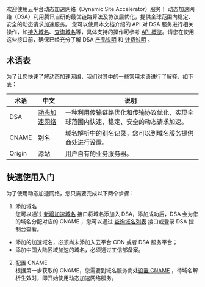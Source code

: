 欢迎使用云平台动态加速网络（Dynamic Site Accelerator）服务！
动态加速网络（DSA）利用腾讯自研的最优链路算法及协议层优化，提供全球范围内稳定、安全的动态请求加速服务。
您可以使用本文档介绍的 API 对 DSA 服务进行相关操作，如[接入域名](http://tcecqpoc.fsphere.cn/document/product/570/13941)、[查询域名](http://tcecqpoc.fsphere.cn/document/product/570/13940)等，具体支持的操作可参考 [API 概览](/document/product/570/13924)。请您在使用这些接口前，确保已经充分了解 DSA [产品说明](http://tcecqpoc.fsphere.cn/document/product/570/8645 "点击查看产品说明") 和 [计费说明](http://tcecqpoc.fsphere.cn/document/product/570/10979 "点击查看计费说明") 。

## 术语表
为了让您快速了解动态加速网络，我们对其中的一些常用术语进行了解释，如下表：

| 术语     | 中文                                       | 说明                                 |
| ------ | ---------------------------------------- | ---------------------------------- |
| DSA    | [动态加速网络](http://tcecqpoc.fsphere.cn/document/product/570/8645) | 一种利用传输链路优化和传输协议优化，实现全球范围内快速、稳定、安全的动态请求加速。 |
| CNAME  | 别名                                       | 域名解析中的别名记录，您可以到域名服务提供商处进行设置。       |
| Origin | 源站                                       | 用户自有的业务服务器。                         |


## 快速使用入门
为了使用动态加速网络，您只需要完成以下两个步骤：

1. 添加域名  
   您可以通过 [新增加速域名](http://tcecqpoc.fsphere.cn/document/product/570/13941) 接口将域名添加入 DSA，添加成功后，DSA 会为您的域名分配对应的 CNAME ，您可以通过 [查询域名列表](http://tcecqpoc.fsphere.cn/document/product/570/13940) 接口或登录 DSA 控制台查看。
	
  -  添加的加速域名，必须尚未添加入云平台 CDN 或者 DSA 服务平台；  
  -  添加中国大陆区域加速的域名，必须通过工信部备案。  

2. 配置 CNAME  
   根据第一步获取的 CNAME，您需要到域名服务商处[设置 CNAME](http://tcecqpoc.fsphere.cn/document/product/570/11134) ，待域名解析生效时，即开始使用动态加速网络服务。




